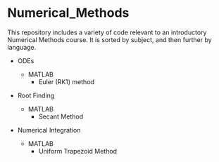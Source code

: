 # Numerical_Methods
This repository includes a variety of code relevant to an introductory Numerical Methods course. It is sorted by subject, and then further by language.

- ODEs
  - MATLAB
    - Euler (RK1) method

- Root Finding
  - MATLAB 
    - Secant Method
    
- Numerical Integration
  - MATLAB
    - Uniform Trapezoid Method
